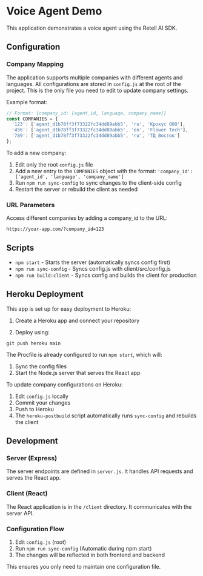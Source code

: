 # Voice Agent Demo

This application demonstrates a voice agent using the Retell AI SDK.

## Configuration

### Company Mapping

The application supports multiple companies with different agents and languages. All configurations are stored in `config.js` at the root of the project. This is the only file you need to edit to update company settings.

Example format:
```javascript
// Format: {company_id: [agent_id, language, company_name]}
const COMPANIES = {
  '123': ['agent_d1b78ff3f73322fc34dd89abb5', 'ru', 'Крокус ООО'],
  '456': ['agent_d1b78ff3f73322fc34dd89abb5', 'en', 'Flower Tech'],
  '789': ['agent_d1b78ff3f73322fc34dd89abb5', 'ru', 'ТД Восток']
};
```

To add a new company:
1. Edit only the root `config.js` file
2. Add a new entry to the `COMPANIES` object with the format: `'company_id': ['agent_id', 'language', 'company_name']`
3. Run `npm run sync-config` to sync changes to the client-side config
4. Restart the server or rebuild the client as needed

### URL Parameters

Access different companies by adding a company_id to the URL:
```
https://your-app.com/?company_id=123
```

## Scripts

- `npm start` - Starts the server (automatically syncs config first)
- `npm run sync-config` - Syncs config.js with client/src/config.js
- `npm run build:client` - Syncs config and builds the client for production

## Heroku Deployment

This app is set up for easy deployment to Heroku:

1. Create a Heroku app and connect your repository

2. Deploy using:
```
git push heroku main
```

The Procfile is already configured to run `npm start`, which will:
1. Sync the config files
2. Start the Node.js server that serves the React app

To update company configurations on Heroku:
1. Edit `config.js` locally
2. Commit your changes
3. Push to Heroku
4. The `heroku-postbuild` script automatically runs `sync-config` and rebuilds the client

## Development

### Server (Express)

The server endpoints are defined in `server.js`. It handles API requests and serves the React app.

### Client (React)

The React application is in the `/client` directory. It communicates with the server API.

### Configuration Flow

1. Edit `config.js` (root)
2. Run `npm run sync-config` (Automatic during npm start)
3. The changes will be reflected in both frontend and backend

This ensures you only need to maintain one configuration file.
